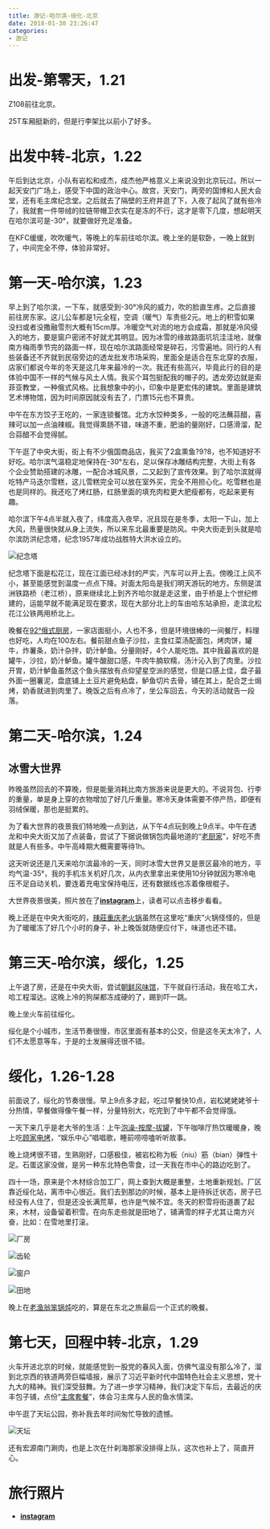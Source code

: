 ```yaml
---
title: 游记-哈尔滨-绥化-北京
date: 2018-01-30 23:26:47
categories:
- 游记
---
```


# 出发-第零天，1.21
Z108前往北京。

25T车厢挺新的，但是行李架比以前小了好多。

<!-- more -->

# 出发中转-北京，1.22
午后到达北京，小队有岩松和成杰，成杰他严格意义上来说没到北京玩过。所以一起天安门广场上，感受下中国的政治中心。故宫，天安门，两旁的国博和人民大会堂，还有毛主席纪念堂。之后就去了隔壁的王府井逛了下，入夜了起风了就有些冷了，我就套一件带绒的拉链带帽卫衣实在是冻的不行，这才是零下几度，想起明天在哈尔滨可是-30°，就要做好充足准备。

在KFC缓缓，吹吹暖气，等晚上的车前往哈尔滨。晚上坐的是软卧，一晚上就到了，中间完全不停，体验非常好。

# 第一天-哈尔滨，1.23
早上到了哈尔滨，一下车，就感受到-30°冷风的威力，吹的脸直生疼。之后直接前往房东家。这儿公车都是1元全程，空调（暖气）车贵些2元。地上的积雪如果没扫或者没撒融雪剂大概有15cm厚。冷暖空气对流的地方会成霜，那就是冷风侵入的地方，要是窗户密闭不好就尤其明显。因为冰雪的缘故路面坑坑洼洼地，就像南方梅雨季节完的路面一样，现在哈尔滨路面经常是碎石，污雪遍地。同行的人有些装备还不齐就到民宿旁边的透龙批发市场采购，里面全是适合在东北穿的衣服，店家们都说今年的冬天是这几年来最冷的一次。我还有些高兴，毕竟此行的目的是体验中国不一样的气候与风土人情。我买个耳包挺配我的帽子的。透龙旁边就是索菲亚教堂，一种俄式风格。比我想象中的小，印象中是更宏伟的建筑。里面是建筑艺术博物馆，因为时间原因就没有去了，门票15元也不算贵。

中午在东方饺子王吃的，一家连锁餐馆。北方水饺种类多，一般的吃法蘸蒜醋，喜辣可以加一点油辣椒。我觉得熏肠不错，味道不重，肥油的量刚好，口感滑溜，配合蒜醋不会觉得腻。

下午逛了中央大街，街上有不少俄国商品店，我买了2盒熏鱼?9?8，也不知道好不好吃。哈尔滨气温稳定地保持在-30°左右，足以保存冰雕结构完整，大街上有各个企业赞助搭建的冰雕，一配合冰城风景，二又起到了宣传效果。到了哈尔滨就得吃特产马迭尔雪糕，这儿雪糕完全可以放在室外买，完全不用担心化。吃雪糕也是也是同样的。我还吃了烤红肠，红肠里面的填充肉粒更大肥瘦都有，吃起来更有趣。

哈尔滨下午4点半就入夜了，纬度高入夜早，况且现在是冬季，太阳一下山，加上大风，热量很快就从身上流失，所以来东北最重要是防风。中央大街走到头就是哈尔滨防洪纪念塔，纪念1957年成功战胜特大洪水设立的。

![纪念塔](/images/0123_1.jpg)

纪念塔下面是松花江，现在江面已经冰封的严实，汽车可以开上去。傍晚江上风不小，甚至能感觉到温度一点点下降。对面太阳岛是我们明天游玩的地方。东侧是滨洲铁路桥（老江桥），原来继续北上到齐齐哈尔就是走这里，由于桥是上个世纪修建的，运能早就不能满足现在要求，现在大部分北上的车由哈东站承担，走滨北松花江公铁两用桥北上。

晚餐在[92°俄式厨房](http://www.dianping.com/shop/77275077)，一家店面挺小，人也不多，但是环境很棒的一间餐厅，料理也好吃，人均在100左右。餐前甜点鱼子沙拉，主食红菜汤配面包，烤肉饼，罐牛，炸薯条，奶汁杂拌，奶汁鲈鱼。分量刚好，4个人能吃饱。其中我最喜欢的是罐牛，沙拉，奶汁鲈鱼。罐牛酸甜口感，牛肉牛腩软糯，汤汁沁入到了肉里。沙拉开胃，奶汁鲈鱼虽然这个鱼头摆放有点仰望星空派的感觉，但是口感上佳，盘子最外面一圈薯泥，盘底铺上土豆片避免粘盘，鲈鱼切片去骨，铺在其上，配合芝士焗烤，奶香就进到肉里了。晚饭之后有点冷了，坐公车回去，今天的活动就告一段落。

# 第二天-哈尔滨，1.24
## 冰雪大世界

昨晚虽然回去的不算晚，但是能量消耗比南方旅游来说是更大的。不说背包、行李的重量，单是身上穿的衣物增加了好几斤重量。寒冷天身体需要不停产热，即便有羽绒保暖，那也是挺累的。

为了看大世界的夜景我们特地晚一点到达，从下午4点玩到晚上9点半。中午在透龙和中央大街又加了点装备，尝试了下据说做锅包肉最地道的“[老厨家](http://www.dianping.com/shop/23896144)”，好吃不贵就是人有些多。中午高峰期大概需要等待1h。

这天听说还是几天来哈尔滨最冷的一天，同时冰雪大世界又是景区最冷的地方，平均气温-35°，我的手机冻关机好几次，从内衣里拿出来使用10分钟就因为寒冷电压不足自动关机，要连着充电宝保持电压，还有数据线也冻着像根棍子。

大世界夜景很美，照片放在了[**instagram**](https://www.instagram.com/lizi_arthur/)上，读者可以点击移步看看。

晚上还是在中央大街吃的，[辣莊重庆老火锅](http://www.dianping.com/shop/69491780)虽然在这里吃“重庆”火锅怪怪的，但是为了暖暖冻了好几个小时的身子，补上晚饭就随便应付下，味道也还不错。

# 第三天-哈尔滨，绥化，1.25
上午退了房，还是在中央大街，尝试[朝鲜风味馆](http://www.dianping.com/shop/9261442)，下午就自行活动，我在哈工大，哈工程溜达。这晚上冷的狗屎都冻成硬的了，踢到吓一跳。

晚上坐火车前往绥化。

绥化是个小城市，生活节奏很慢，市区里面有基本的公交，但是这冬天太冷了，人们不太愿意等车，于是的士发展得还很不错。

# 绥化，1.26-1.28

前面说了，绥化的节奏很慢。早上9点多才起，吃过早餐快10点，岩松姥姥姥爷十分热情，早餐做得像午餐一样，分量特别大，吃完到了中午都不会觉得饿。

一天下来几乎是老大爷的生活：上午[泡澡-按摩-拔罐](http://www.dianping.com/shop/13272113)，下午咖啡厅热饮暖暖身，晚上吃[顾家电烤](http://www.dianping.com/shop/58890387)，“娱乐中心”唱唱歌，睡前唠唠嗑听听故事。

晚上烧烤很不错，生熟刚好，口感极佳，被岩松称为板（niu）筋（bian）弹性十足。石蛋这家没做，是另一种东北特色零食，过一天我在市中心的路边吃到了。

四十一场，原来是个木材综合加工厂，网上查到大概是重整，土地重新规划。厂区靠近绥化站，离市中心很近。我们去到那边的时候，基本上是待拆迁状态，房子已经没有人住了，但是还没长满荒草，也许是气候不宜。冬天的积雪将街道裹了起来，木材，设备留着积雪。在向东走些就是田地了，铺满雪的样子尤其让南方兴奋，比如：在雪地里打滚。

![厂房](/images/0123_4.jpg)

![齿轮](/images/0123_3.jpg)

![窗户](/images/0123_2.jpeg)

![田地](/images/0123_5.jpg)

晚上在[老渔翁笨锅炖](http://www.dianping.com/shop/10362634)吃的，算是在东北之旅最后一个正式的晚餐。


# 第七天，回程中转-北京，1.29

火车开进北京的时候，就能感觉到一股党的春风入面，仿佛气温没有那么冷了，溜到北京西的铁道两旁巨幅墙报，展示了习近平新时代中国特色社会主义思想，党十九大的精神。我们深受鼓舞。为了进一步学习精神，我们决定下车后，去最近的庆丰包子铺，点份“[主席套餐](https://baike.baidu.com/item/%E4%B8%BB%E5%B8%AD%E5%A5%97%E9%A4%90/12767721)”，体会习主席与人民的鱼水情深。

中午逛了天坛公园，弥补我去年时间匆忙导致的遗憾。

![天坛](/images/0123_6.jpg)

还有宏源南门涮肉，也是上次在什刹海那家没排得上队，这次也补上了，简直开心。


# 旅行照片
* [**instagram**](https://www.instagram.com/lizi_arthur/)